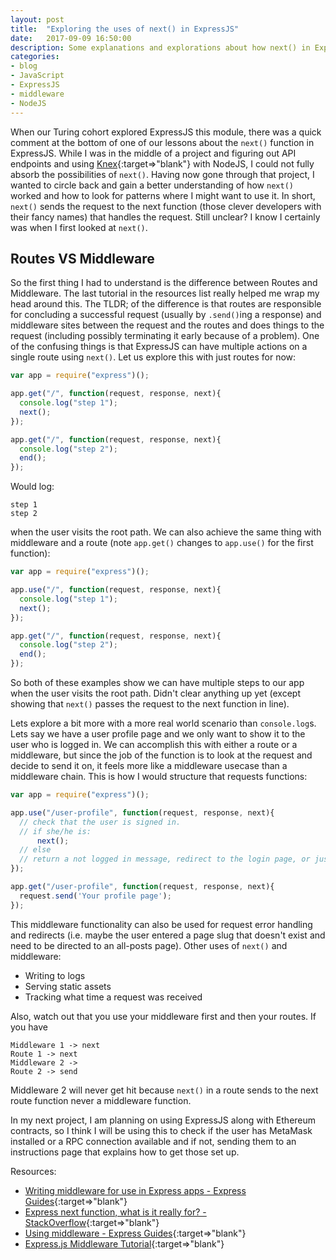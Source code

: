 ```yaml
---
layout: post
title:  "Exploring the uses of next() in ExpressJS"
date:   2017-09-09 16:50:00
description: Some explanations and explorations about how next() in ExpressJS middleware can be helpful.
categories:
- blog
- JavaScript
- ExpressJS
- middleware
- NodeJS
---
```


When our Turing cohort explored ExpressJS this module, there was a quick comment at the bottom of one of our lessons about the `next()` function in ExpressJS. While I was in the middle of a project and figuring out API endpoints and using [Knex](http://knexjs.org/){:target=>"blank"} with NodeJS, I could not fully absorb the possibilities of `next()`.  Having now gone through that project, I wanted to circle back and gain a better understanding of how `next()` worked and how to look for patterns where I might want to use it.  In short, `next()` sends the request to the next function (those clever developers with their fancy names) that handles the request. Still unclear?  I know I certainly was when I first looked at `next()`.

## Routes VS Middleware
So the first thing I had to understand is the difference between Routes and Middleware.  The last tutorial in the resources list really helped me wrap my head around this.  The TLDR; of the difference is that routes are responsible for concluding a successful request (usually by `.send()`ing a response) and middleware sites between the request and the routes and does things to the request (including possibly terminating it early because of a problem).  One of the confusing things is that ExpressJS can have multiple actions on a single route using `next()`. Let us explore this with just routes for now:

```javascript
var app = require("express")();

app.get("/", function(request, response, next){
  console.log("step 1");
  next();
});

app.get("/", function(request, response, next){
  console.log("step 2");
  end();
});
```

Would log:
```
step 1
step 2
```
when the user visits the root path.  We can also achieve the same thing with middleware and a route (note `app.get()` changes to `app.use()` for the first function):

```javascript
var app = require("express")();

app.use("/", function(request, response, next){
  console.log("step 1");
  next();
});

app.get("/", function(request, response, next){
  console.log("step 2");
  end();
});
```

So both of these examples show we can have multiple steps to our app when the user visits the root path.  Didn't clear anything up yet (except showing that `next()` passes the request to the next function in line).

Lets explore a bit more with a more real world scenario than `console.log`s.  Lets say we have a user profile page and we only want to show it to the user who is logged in.  We can accomplish this with either a route or a middleware, but since the job of the function is to look at the request and decide to send it on, it feels more like a middleware usecase than a middleware chain.  This is how I would structure that requests functions:

```javascript
var app = require("express")();

app.use("/user-profile", function(request, response, next){
  // check that the user is signed in.
  // if she/he is:
      next();
  // else
  // return a not logged in message, redirect to the login page, or just send her/him a 404
});

app.get("/user-profile", function(request, response, next){
  request.send('Your profile page');
});
```

This middleware functionality can also be used for request error handling and redirects (i.e. maybe the user entered a page slug that doesn't exist and need to be directed to an all-posts page).
Other uses of `next()` and middleware:
* Writing to logs
* Serving static assets
* Tracking what time a request was received

Also, watch out that you use your middleware first and then your routes.  If you have
```
Middleware 1 -> next
Route 1 -> next
Middleware 2 ->
Route 2 -> send
```

Middleware 2 will never get hit because `next()` in a route sends to the next route function never a middleware function.

In my next project, I am planning on using ExpressJS along with Ethereum contracts, so I think I will be using this to check if the user has MetaMask installed or a RPC connection available and if not, sending them to an instructions page that explains how to get those set up.


Resources:
- [Writing middleware for use in Express apps - Express Guides](https://expressjs.com/en/guide/writing-middleware.html){:target=>"blank"}
- [Express next function, what is it really for? - StackOverflow](https://stackoverflow.com/questions/13133071/express-next-function-what-is-it-really-for){:target=>"blank"}
- [Using middleware - Express Guides](https://expressjs.com/en/guide/using-middleware.html){:target=>"blank"}
- [Express.js Middleware Tutorial](http://qnimate.com/express-js-middleware-tutorial/){:target=>"blank"}